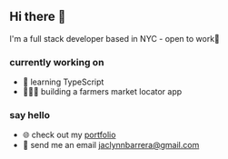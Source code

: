 ## Hi there 👋

I'm a full stack developer based in NYC - open to work🤝

### currently working on
- 📝 learning TypeScript
- 👷🏻‍♀️ building a farmers market locator app

### say hello
- 🌐 check out my [portfolio](http://jaclynnbarrera.herokuapp.com/#/)
- 📩 send me an email jaclynnbarrera@gmail.com

